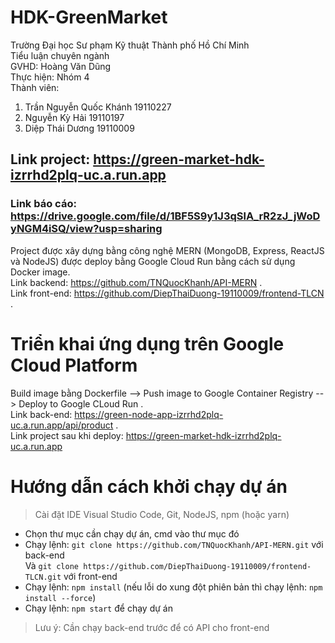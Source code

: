 # HDK-GreenMarket
Trường Đại học Sư phạm Kỹ thuật Thành phố Hồ Chí Minh </br>
Tiểu luận chuyên ngành </br>
GVHD: Hoàng Văn Dũng </br>
Thực hiện: Nhóm 4 </br>
Thành viên:
1. Trần Nguyễn Quốc Khánh  19110227 
2. Nguyễn Kỳ Hải           19110197
3. Diệp Thái Dương         19110009
## Link project: https://green-market-hdk-izrrhd2plq-uc.a.run.app 
### Link báo cáo: https://drive.google.com/file/d/1BF5S9y1J3qSlA_rR2zJ_jWoDyNGM4iSQ/view?usp=sharing

Project được xây dựng bằng công nghệ MERN (MongoDB, Express, ReactJS và NodeJS) được deploy bằng Google Cloud Run bằng cách sử dụng Docker image.\
Link backend: https://github.com/TNQuocKhanh/API-MERN .\
Link front-end: https://github.com/DiepThaiDuong-19110009/frontend-TLCN .

# Triển khai ứng dụng trên Google Cloud Platform
Build image bằng Dockerfile --> Push image to Google Container Registry --> Deploy to Google CLoud Run .\
Link back-end: https://green-node-app-izrrhd2plq-uc.a.run.app/api/product .\
Link project sau khi deploy: https://green-market-hdk-izrrhd2plq-uc.a.run.app 

# Hướng dẫn cách khởi chạy dự án
> Cài đặt IDE Visual Studio Code, Git, NodeJS, npm (hoặc yarn) 
  * Chọn thư mục cần chạy dự án, cmd vào thư mục đó
  * Chạy lệnh: `git clone https://github.com/TNQuocKhanh/API-MERN.git` với back-end </br>
    Và `git clone https://github.com/DiepThaiDuong-19110009/frontend-TLCN.git` với front-end
  * Chạy lệnh: `npm install` (nếu lỗi do xung đột phiên bản thì chạy lệnh: `npm install --force`)
  * Chạy lệnh: `npm start` để chạy dự án 
> Lưu ý: Cần chạy back-end trước để có API cho front-end  

